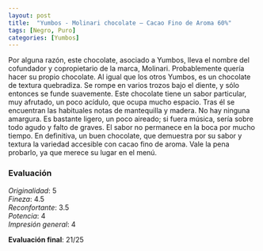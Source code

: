 ```yaml
---
layout: post
title:  "Yumbos - Molinari chocolate – Cacao Fino de Aroma 60%"
tags: [Negro, Puro] 
categories: [Yumbos]
---
```



Por alguna razón, este chocolate, asociado a Yumbos, lleva el nombre del cofundador y copropietario de la marca, Molinari. Probablemente quería hacer su propio chocolate.
Al igual que los otros Yumbos, es un chocolate de textura quebradiza. Se rompe en varios trozos bajo el diente, y sólo entonces se funde suavemente.
Este chocolate tiene un sabor particular, muy afrutado, un poco acídulo, que ocupa mucho espacio. Tras él se encuentran las habituales notas de mantequilla y madera. No hay ninguna amargura. Es bastante ligero, un poco aireado; si fuera música, sería sobre todo agudo y falto de graves. El sabor no permanece en la boca por mucho tiempo.
En definitiva, un buen chocolate, que demuestra por su sabor y textura la variedad accesible con cacao fino de aroma. Vale la pena probarlo, ya que merece su lugar en el menú.

### Evaluación

_Originalidad_: 5  
_Fineza_: 4.5  
_Reconfortante_: 3.5  
_Potencia_: 4  
_Impresión general_: 4

**Evaluación final**: 21/25
